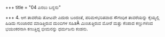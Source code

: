 +++
title = "04 ಎನಲು ಬನ್ದನು"

+++
4. ಆಗ ತಾವರೆಯ ತೋಟವೇ ಎದುರು ಬಂದಂತೆ, ಪರಿಮಳಭರಿತವಾದ ಸೌಗಂಧಿಕ ತಾವರೆಯನ್ನು ಕೈಯ್ಯಲ್ಲಿ ಹಿಡಿದು ಗುಂಜಾರವ ಮಾಡಿತ್ತಿರುವ ದುಂಬಿಗಳ ಸಹಿತÀ ಮಿಂಚುತ್ತಿರುವ ಮೋರೆ ಮತ್ತು ಕೆಂಪಾದ  ಕಣ್ಣುಗಳಿಂದ  ಭಯಂಕರನಾಗಿ ಕಣುತ್ತಿದ್ದ ಭೀಮನನ್ನು  ಧರ್ಮಜನು ಕಂಡನು.
